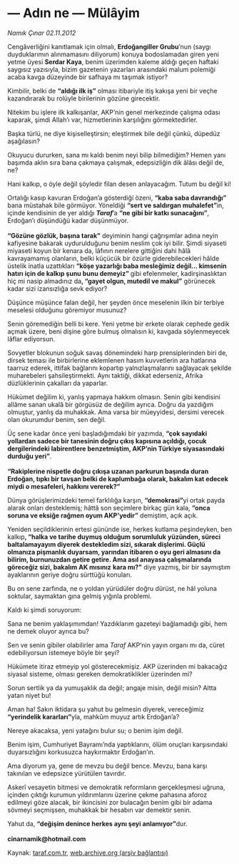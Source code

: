 # — Adın ne    — Mülâyim

*Namık Çınar 02.11.2012*

<div class="yazi"><p>Cengâverliğini kanıtlamak için olmalı, <b>Erdoğangiller Grubu</b>’nun (saygı duyduklarımın alınmamasını diliyorum) konuya bodoslamadan giren yeni yetme üyesi <b>Serdar Kaya</b>, benim üzerimden kaleme aldığı geçen haftaki saygısız yazısıyla, bizim gazetenin yazarları arasındaki malum polemiği acaba kavga düzeyinde bir safhaya mı taşımak istiyor?</p>
<p>Kimbilir, belki de <b>“aldığı ilk iş”</b> olması itibariyle itiş kakışa yeni bir veçhe kazandırarak bu rolüyle birilerinin gözüne girecektir.</p>
<p>Nitekim bu işlere ilk kalkışanlar, AKP’nin genel merkezinde çalışma odası kaparak, şimdi Allah’ı var, hizmetlerinin karşılığını görmektedirler.</p>
<p>Başka türlü, ne diye kişiselleştirsin; eleştirmek bile değil çünkü, düpedüz aşağılasın?</p>
<p>Okuyucu dururken, sana mı kaldı benim neyi bilip bilmediğim? Hemen yanı başımda aklın sıra bana çakmaya çalışmak, edepsizliğin dik âlâsı değil de, ne?</p>
<p>Hani kalkıp, o öyle değil şöyledir filan desen anlayacağım. Tutum bu değil ki!</p>
<p>Ortalığı kasıp kavuran Erdoğan’a gösterdiği özeni, <b>“kaba saba davrandığı”</b> bana müstahak bile görmüyor. Yöneldiği <b>“sert ve saldırgan muhalefet”</b>in, içinde kendisinin de yer aldığı <b><i>Taraf</i></b>’a <b>“ne gibi bir katkı sunacağını”</b>, Erdoğan’ı düşündüğü kadar düşünmüyor.<br/><br/><b>“Gözüne gözlük, başına tarak”</b> deyiminin hangi çağrışımlar adına neyin kafiyesine bakarak uydurulduğunu benim neslim çok iyi bilir. Şimdi siyaseti miyaseti koyun bir kenara da, lâfının nerelere gittiğini dahi hâlâ kavrayamamış olanların, belki küçücük bir özürle giderebilecekleri hâlde üstelik inatla uzattıkları <b>“köşe yazarlığı baba mesleğimiz değil... kimsenin hatırı için de kalkıp şunu bunu demeyiz” </b>gibi efelenmeler, kadirşinaslıktan hiç mi nasip almadınız da<b>, “gayet olgun, mutedil ve makul”</b> görünecek kadar sizi izansızlığa sevk ediyor?</p>
<p>Düşünce müşünce falan değil, her şeyden önce meselenin ilkin bir terbiye meselesi olduğunu göremiyor musunuz?</p>
<p>Senin göremediğin belli bi kere. Yeni yetme bir erkete olarak cephede gedik açmak üzere, beni dişine göre bulmuş olmalısın ki, kavgada söylenmeyecek lâflar ediyorsun.</p>
<p>Sovyetler blokunun soğuk savaş dönemindeki harp prensiplerinden biri de, dirsek teması ile birbirlerine eklemlenen hasım kuvvetlerin ara hatlarına taarruz ederek, ittifak bağlarını kopartıp yalnızlaşmalarını sağlayacak şekilde muharebeleri şahsileştirmekti. Aynı taktiği, dikkat ederseniz, Afrika düzlüklerinin çakalları da yaparlar.</p>
<p>Hükümet değilim ki, yanlış yapmaya hakkım olmasın. Senin gibi kendisini allâme sanan ukalâ bir görgüsüz de değilim ayrıca. Doğru da yazdığım olmuştur, yanlış da muhakkak. Ama varsa bir müeyyidesi, dersimi verecek olan okurumdur benim, sen değil.</p>
<p>Üç sene kadar önce yeni başladığımdaki bir yazımda, <b>“çok sayıdaki yollardan sadece bir tanesinin doğru çıkış kapısına açıldığı, çocuk dergilerindeki labirentlere benzetmiştim, AKP’nin Türkiye siyasasındaki durduğu yeri”</b>.<br/><br/><b>“Rakiplerine nispetle doğru çıkışa uzanan parkurun başında duran Erdoğan, tıpkı bir tavşan belki de kaplumbağa olarak, bakalım kat edecek miydi o mesafeleri, hakkını vererek?”</b></p>
<p>Dünya görüşlerimizdeki temel farklılığa karşın, <b>“demokrasi”</b>yi ortak payda alarak onları desteklemiş; hâttâ son seçimlere birkaç gün kala, <b>“onca soruna ve eksiğe rağmen oyum AKP’yedir”</b> demiştim, açık açık.</p>
<p>Yeniden seçildiklerinin ertesi gününde ise, herkes kutlama peşindeyken, ben kalkıp<b>, “halka ve tarihe duymuş olduğum sorumluluk yüzünden, süreci baltalamayayım diyerek destekledim sizi, sıkarak dişlerimi. Güçlü olmanıza pişmanlık duyarsam, yarından itibaren o oyu geri almasını da bilirim, burnunuzdan getire getire. Ama asıl anayasa çalışmalarında göreceğiz sizi, bakalım AK mısınız</b> <b>kara mı?”</b> diye yazmış, bir bir saymıştım ayaklarının geriye doğru sürttüğü konuları.</p>
<p>Bu on sene zarfında, ne o yoldan yürüdüler doğru dürüst, ne hâl yoluna soktular, saymaktan gına gelmiş yığınla problemi.</p>
<p>Kaldı ki şimdi soruyorum:</p>
<p>Sana ne benim yaklaşımımdan! Yazdıklarım gazeteyi bağlamadığı gibi, hem ne demek oluyor ayrıca bu?</p>
<p>Sen ve senin gibiler olabilirler ama <i>Taraf</i> AKP’nin yayın organı mı da, cüret edebiliyorsun istemeye böyle bir şeyi?</p>
<p>Hükümete itiraz etmeyip yol gösterecekmişiz. AKP üzerinden mi bakacağız siyasal sisteme, olması gereken demokratiklikler üzerinden mi?</p>
<p>Sorun sertlik ya da yumuşaklık da değil; angaje misin, değil misin? Altta yatan niyet bu!</p>
<p>Aman ha! Sakın iktidara şu yahut bu gelmesin diyerek, vereceğimiz <b>“yerindelik kararları”</b>yla, mahkûm muyuz artık Erdoğan’a?</p>
<p>Nereye akacaksa, yeni yatağını bulur su; o benim işim değil.</p>
<p>Benim işim, Cumhuriyet Bayramı’nda yaptıklarını, ölüm oruçları karşısındaki duyarsızlığını korkusuzca haykırmaktır Erdoğan’ın.</p>
<p>Ama diyorum ya, gene de mevzu bu değil bence. Mevzu, bana karşı takınılan ve edepsizce yürütülen tavırdır.</p>
<p>Askerî vesayetin bitmesi ve demokratik reformların gerçekleşmesi uğruna, içinden çıktığı kurumun yıldırımlarını üzerine çekme pahasına aforoz edilmeyi göze alacak, bir ikincisini zor bulacağın benim gibi bir adama sövmeyi seçmişsen, muhakkak bir hesabın var demektir senin.</p>
<p>Yahut da, <b>“değişim denince herkes aynı şeyi anlamıyor”</b>dur.<br/><br/><b>cinarnamik@hotmail.com</b></p>
</div>

Kaynak: [taraf.com.tr](http://www.taraf.com.tr/namik-cinar/makale-adin-ne-mulayim.htm), [web.archive.org (arşiv bağlantısı)](http://web.archive.org/web/20131107104347/http://www.taraf.com.tr/namik-cinar/makale-adin-ne-mulayim.htm)
